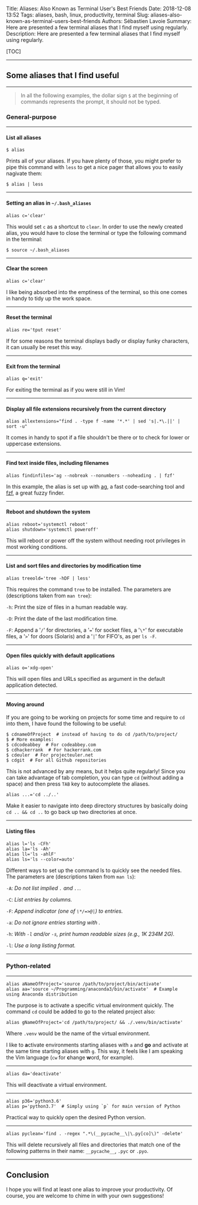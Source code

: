 Title: Aliases: Also Known as Terminal User's Best Friends
Date: 2018-12-08 13:52
Tags: aliases, bash, linux, productivity, terminal
Slug: aliases-also-known-as-terminal-users-best-friends
Authors: Sébastien Lavoie
Summary: Here are presented a few terminal aliases that I find myself using regularly.
Description: Here are presented a few terminal aliases that I find myself using regularly.

[TOC]

---

## Some aliases that I find useful

---

> In all the following examples, the dollar sign `$` at the beginning of
> commands represents the prompt, it should not be typed.

### General-purpose

---

#### List all aliases

```{.bash}
$ alias
```

Prints all of your aliases. If you have plenty of those, you might
prefer to pipe this command with `less` to get a nice pager that allows
you to easily nagivate them:

```{.bash}
$ alias | less
```

---

#### Setting an alias in `~/.bash_aliases`

```{.bash}
alias c='clear'
```

This would set `c` as a shortcut to `clear`. In order to use the
newly created alias, you would have to close the terminal or type the
following command in the terminal:

```{.bash}
$ source ~/.bash_aliases
```

---

#### Clear the screen

```{.bash}
alias c='clear'
```

I like being absorbed into the emptiness of the terminal, so this one
comes in handy to tidy up the work space.

---

#### Reset the terminal

```{.bash}
alias re='tput reset'
```

If for some reasons the terminal displays badly or display funky
characters, it can usually be reset this way.

---

#### Exit from the terminal

```{.bash}
alias q='exit'
```

For exiting the terminal as if you were still in Vim!

---

#### Display all file extensions recursively from the current directory

```{.bash}
alias allextensions="find . -type f -name '*.*' | sed 's|.*\.||' | sort -u"
```

It comes in handy to spot if a file shouldn't be there or to check for
lower or uppercase extensions.

---

#### Find text inside files, including filenames

```{.bash}
alias findinfiles='ag --nobreak --nonumbers --noheading . | fzf'
```

In this example, the alias is set up with
[ag](https://github.com/ggreer/the_silver_searcher), a fast
code-searching tool and [fzf](https://github.com/junegunn/fzf), a great
fuzzy finder.

---

#### Reboot and shutdown the system

```{.bash}
alias reboot='systemctl reboot'
alias shutdown='systemctl poweroff'
```

This will reboot or power off the system without needing root privileges
in most working conditions.

---

#### List and sort files and directories by modification time

```{.bash}
alias treeold='tree -hDF | less'
```

This requires the command `tree` to be installed. The parameters are
(descriptions taken from `man tree`):

`-h`: Print the size of files in a human readable way.

`-D`: Print the date of the last modification time.

`-F`: Append a '`/`' for directories, a '`=`' for socket files, a '`\*`'
for executable files, a '`>`' for doors (Solaris) and a '`|`' for
FIFO's, as per `ls -F`.

---

#### Open files quickly with default applications

```{.bash}
alias o='xdg-open'
```

This will open files and URLs specified as argument in the default
application detected.

---

#### Moving around

If you are going to be working on projects for some time and require to
`cd` into them, I have found the following to be useful:

```{.bash}
$ cdnameOfProject  # instead of having to do cd /path/to/project/
$ # More examples:
$ cdcodeabbey  # For codeabbey.com
$ cdhackerrank  # For hackerrank.com
$ cdeuler  # For projecteuler.net
$ cdgit  # For all Github repositories
```

This is not advanced by any means, but it helps quite regularly! Since
you can take advantage of tab completion, you can type `cd` (without
adding a space) and then press `TAB` key to autocomplete the aliases.

```{.bash}
alias ...='cd ../..'
```

Make it easier to navigate into deep directory structures by basically
doing `cd .. && cd ..` to go back up two directories at once.

---

#### Listing files

```{.bash}
alias l='ls -CFh'
alias la='ls -Ah'
alias ll='ls -ahlF'
alias ls='ls --color=auto'
```

Different ways to set up the command ls to quickly see the needed files.
The parameters are (descriptions taken from `man ls`):

`-A`: _Do not list implied `.` and `..`._

`-C`: _List entries by columns._

`-F`: _Append indicator (one of `\*/=>@|`) to entries._

`-a`: _Do not ignore entries starting with ._

`-h`: _With `-l` and/or `-s`, print human readable sizes (e.g., 1K 234M 2G)._

`-l`: _Use a long listing format._

---

### Python-related

---

```{.bash}
alias aNameOfProject='source /path/to/project/bin/activate'
alias aa='source ~/Programming/anaconda3/bin/activate'  # Example using Anaconda distribution
```

The purpose is to activate a specific virtual environment quickly. The
command `cd` could be added to go to the related project also:

```{.bash}
alias gNameOfProject='cd /path/to/project/ && ./.venv/bin/activate'
```

Where `.venv` would be the name of the virtual environment.

I like to **a**ctivate environments starting aliases with `a` and **go**
and activate at the same time starting aliases with `g`. This way, it
feels like I am speaking the Vim language (`cw` for **c**hange **w**ord,
for example).

---

```{.bash}
alias da='deactivate'
```

This will deactivate a virtual environment.

---

```{.bash}
alias p36='python3.6'
alias p='python3.7'  # Simply using `p` for main version of Python
```

Practical way to quickly open the desired Python version.

---

```{.bash}
alias pyclean='find . -regex ".*\(__pycache__\|\.py[co]\)" -delete'
```

This will delete recursively all files and directories that match one of
the following patterns in their name: `__pycache__`, `.pyc` or `.pyo`.

---

## Conclusion

I hope you will find at least one alias to improve your productivity.
Of course, you are welcome to chime in with your own suggestions!
